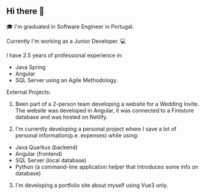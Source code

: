 ## Hi there 👋

🎓 I'm graduated in Software Engineer in Portugal.

Currently I'm working as a Junior Developer. 💻

I have 2.5 years of professional experience in:
- Java Spring
- Angular
- SQL Server
using an Agile Methodology.

External Projects:
1) Been part of a 2-person team developing a website for a Wedding Invite.
The website was developed in Angular, it was connected to a Firestore database and was hosted on Netlify.

2) I'm currently developing a personal project where I save a lot of personal information(p.e. expenses) while using:
- Java Quarkus (backend)
- Angular (frontend)
- SQL Server (local database)
- Python (a command-line application helper that introduces some info on database)

3) I'm developing a portfolio site about myself using Vue3 only.

<!--
**nunomeira8/nunomeira8** is a ✨ _special_ ✨ repository because its `README.md` (this file) appears on your GitHub profile.

Here are some ideas to get you started:

- 🔭 I’m currently working on ...
- 🌱 I’m currently learning ...
- 👯 I’m looking to collaborate on ...
- 🤔 I’m looking for help with ...
- 💬 Ask me about ...
- 📫 How to reach me: ...
- 😄 Pronouns: ...
- ⚡ Fun fact: ...
-->
